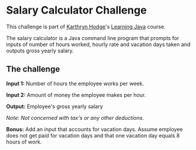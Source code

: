 # Salary Calculator Challenge

This challenge is part of [Karthryn Hodge](https://www.linkedin.com/in/blondiebytes/?trk=lil_instructor)'s [Learning Java](https://www.linkedin.com/learning/learning-java-4) course.

The salary calculator is a Java command line program that prompts for inputs of number of hours worked, hourly rate and vacation days taken and outputs gross yearly salary.

## The challenge

**Input 1:**    Number of hours the employee works per week.

**Input 2:**    Amount of money the employee makes per hour.

**Output:**     Employee's gross yearly salary

*Note: Not concerned with tax's or any other deductions.*

**Bonus:** Add an input that accounts for vacation days. Assume employee does not get paid for vacation days and that one vacation day equals 8 hours of work.
